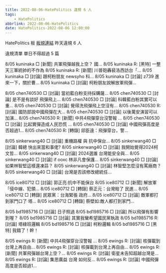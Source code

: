 ```yaml
---
title: 2022-08-06-HatePolitics 違規 6 人
tags:
    - HatePolitics
abbrlink: 2022-08-06-HatePolitics
date: HatePolitics-2022-08-06 12:00:00
---
```

HatePolitics 板 [板規連結](https://www.ptt.cc/bbs/HatePolitics/M.1617115262.A.D60.html)
昨天違規 6 人
<!-- more -->

違規清單
單日不得超過 5 篇

8/05 kuninaka □ [新聞] 共軍飛彈越我上空？ 國…
8/05 kuninaka R: [黑特] 一整天三軍統帥的不作為
8/05 kuninaka R: [新聞] 川普砲轟裴洛西訪台「…
8/05 kuninaka □ [討論] 跟柯粉朋友 newsyho 科…
8/05 kuninaka □ [討論] z739 進來一下，關於曹…
8/05 kuninaka □ [討論] 柯粉朋友說解放軍飛彈…

8/05 chen740530 □ [討論] 當初藍白粉支持採購薩…
8/05 chen740530 □ [討論] 是不是有談好 飛彈飛上…
8/05 chen740530 □ [討論] 科韓藍白粉其實可以重…
8/05 chen740530 □ [討論] 覺得洗飛彈飛上空沒有…
8/05 chen740530 R: [討論] 國防部說中國飛彈在大…
8/05 chen740530 □ [討論] 以後萬安演習可以加演…
8/05 chen740530 R: [新聞] 中共4飛彈穿台沒警報 …
8/05 chen740530 □ [討論] 比起實彈造成人民恐慌 …
8/05 chen740530 □ [討論] 中國飛彈高度是否超過1…
8/05 chen740530 R: [轉錄] 邱臣遠：飛彈穿台，警…

8/05 sinkerwang40 □ [討論] 重機路權 與 抗中保台…
8/05 sinkerwang40 □ [討論] 韓總 快出來當和事佬?
8/05 sinkerwang40 □ [討論] 我開始覺得2024柯文哲…
8/05 sinkerwang40 □ [討論] 2024選誰 台灣能安全與…
8/05 sinkerwang40 □ [討論] if ooxc 林非凡會保護…
8/05 sinkerwang40 □ [討論] 如果林智堅這樣還凍蒜？
8/05 sinkerwang40 □ [討論] 林智堅怎麼沒有罵廠商？
8/05 sinkerwang40 □ [討論] 台灣是否該修改總統任…

8/05 ice80712 □ [討論] 郭正亮:抗中不能保台
8/05 ice80712 □ [新聞] 解放軍「侵中線、犯領…
8/05 ice80712 □ [轉錄] 蔡正元：台灣賠了 民進…
8/05 ice80712 □ [轉錄] 民眾黨：台海緊張 政府…
8/05 ice80712 □ [討論] 敵軍都打到家門口了 塔…
8/05 ice80712 □ [轉錄] 蔡壁如:敵人都打到家門…

8/05 bd1985716 □ [討論] 日子照過
8/05 bd1985716 □ [討論] 所以飛彈有影響到喔？
8/05 bd1985716 □ [討論] 其實我蠻希望國民黨執政
8/05 bd1985716 R: [討論] 塔綠班邏輯
8/05 bd1985716 □ [討論] 柯粉邏輯
8/05 bd1985716 □ [黑特]  我錯了！幹！

8/05 ewings R: [新聞] 中共4飛彈穿台沒警報 …
8/05 ewings R: [討論] 核彈載到台灣上再自由…
8/05 ewings R: [討論] 核彈載到台灣上再自由…
8/05 ewings R: [新聞] 共軍飛彈越台灣上空？…
8/05 ewings R: [討論] 衛星未告知超越台灣是…
8/05 ewings R: [討論] 集思廣益 台灣 如何反…
8/05 ewings R: [討論] 中國飛彈高度是否超過1…